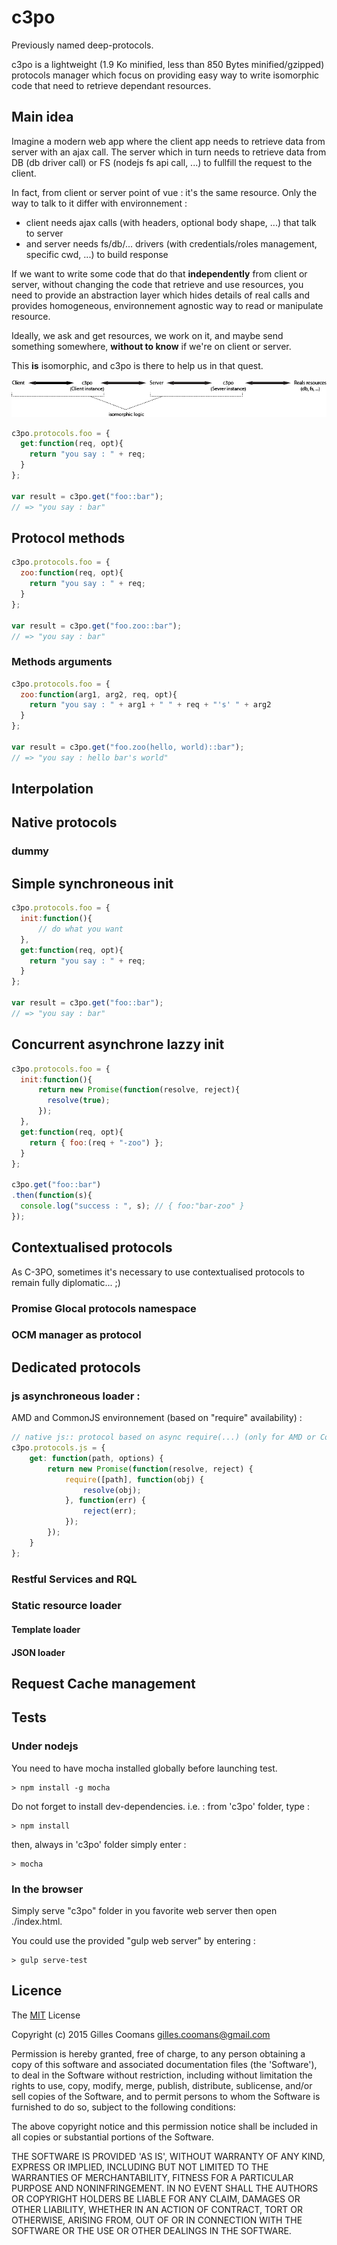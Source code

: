 # c3po

Previously named deep-protocols.

c3po is a lightweight (1.9 Ko minified, less than 850 Bytes minified/gzipped) protocols manager which focus on providing easy way to write isomorphic code that need to retrieve dependant resources.

## Main idea

Imagine a modern web app where the client app needs to retrieve data from server with an ajax call. The server which in turn needs to retrieve data from DB (db driver call) or FS (nodejs fs api call, ...) to fullfill the request to the client.

In fact, from client or server point of vue : it's the same resource. Only the way to talk to it differ with environnement :
- client needs ajax calls (with headers, optional body shape, ...) that talk to server
- and server needs fs/db/... drivers (with credentials/roles management, specific cwd, ...) to build response

If we want to write some code that do that __independently__ from client or server, without changing the code that retrieve and use resources, you need to provide an abstraction layer which hides details of real calls and provides homogeneous, environnement agnostic way to read or manipulate resource.

Ideally, we ask and get resources, we work on it, and maybe send something somewhere, __without to know__ if we're on client or server.

This __is__ isomorphic, and c3po is there to help us in that quest.

![Image](https://github.com/nomocas/c3po/blob/master/img/c3po.png?raw=true)


```javascript
c3po.protocols.foo = {
  get:function(req, opt){
    return "you say : " + req;
  }
};

var result = c3po.get("foo::bar"); 
// => "you say : bar"
```

## Protocol methods

```javascript
c3po.protocols.foo = {
  zoo:function(req, opt){
    return "you say : " + req;
  }
};

var result = c3po.get("foo.zoo::bar"); 
// => "you say : bar"
```

### Methods arguments

```javascript
c3po.protocols.foo = {
  zoo:function(arg1, arg2, req, opt){
    return "you say : " + arg1 + " " + req + "'s' " + arg2 
  }
};

var result = c3po.get("foo.zoo(hello, world)::bar"); 
// => "you say : hello bar's world"
```


## Interpolation




## Native protocols

### dummy





## Simple synchroneous init

```javascript
c3po.protocols.foo = {
  init:function(){
      // do what you want
  },
  get:function(req, opt){
    return "you say : " + req;
  }
};

var result = c3po.get("foo::bar"); 
// => "you say : bar"
```


## Concurrent asynchrone lazzy init 

```javascript
c3po.protocols.foo = {
  init:function(){
      return new Promise(function(resolve, reject){
        resolve(true);
      });
  },
  get:function(req, opt){
    return { foo:(req + "-zoo") };
  }
};

c3po.get("foo::bar")
.then(function(s){
  console.log("success : ", s); // { foo:"bar-zoo" }
});
```

## Contextualised protocols

As C-3PO, sometimes it's necessary to use contextualised protocols to remain fully diplomatic... ;)

### Promise Glocal protocols namespace

### OCM manager as protocol


## Dedicated protocols

### js asynchroneous loader :

AMD and CommonJS environnement (based on "require" availability) :

```javascript
// native js:: protocol based on async require(...) (only for AMD or CommonJS env.)
c3po.protocols.js = {
	get: function(path, options) {
		return new Promise(function(resolve, reject) {
			require([path], function(obj) {
				resolve(obj);
			}, function(err) {
				reject(err);
			});
		});
	}
};
```

### Restful Services and RQL



### Static resource loader
#### Template loader

#### JSON loader

## Request Cache management

## Tests

### Under nodejs

You need to have mocha installed globally before launching test. 
```
> npm install -g mocha
```
Do not forget to install dev-dependencies. i.e. : from 'c3po' folder, type :
```
> npm install
```

then, always in 'c3po' folder simply enter :
```
> mocha
```

### In the browser

Simply serve "c3po" folder in you favorite web server then open ./index.html.

You could use the provided "gulp web server" by entering :
```
> gulp serve-test
```

## Licence

The [MIT](http://opensource.org/licenses/MIT) License

Copyright (c) 2015 Gilles Coomans <gilles.coomans@gmail.com>

Permission is hereby granted, free of charge, to any person obtaining a copy of this software and associated documentation files (the 'Software'), to deal in the Software without restriction, including without limitation the rights to use, copy, modify, merge, publish, distribute, sublicense, and/or sell copies of the Software, and to permit persons to whom the Software is furnished to do so, subject to the following conditions:

The above copyright notice and this permission notice shall be included in all copies or substantial portions of the Software.

THE SOFTWARE IS PROVIDED 'AS IS', WITHOUT WARRANTY OF ANY KIND, EXPRESS OR IMPLIED, INCLUDING BUT NOT LIMITED TO THE WARRANTIES OF MERCHANTABILITY, FITNESS FOR A PARTICULAR PURPOSE AND NONINFRINGEMENT. IN NO EVENT SHALL THE AUTHORS OR COPYRIGHT HOLDERS BE LIABLE FOR ANY CLAIM, DAMAGES OR OTHER LIABILITY, WHETHER IN AN ACTION OF CONTRACT, TORT OR OTHERWISE, ARISING FROM, OUT OF OR IN CONNECTION WITH THE SOFTWARE OR THE USE OR OTHER DEALINGS IN THE SOFTWARE.
